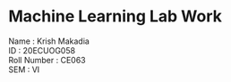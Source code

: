 # Machine Learning Lab Work
Name : Krish Makadia <br />
ID : 20ECUOG058 <br />
Roll Number : CE063 <br />
SEM : VI

